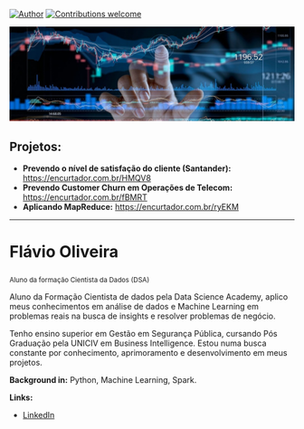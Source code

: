 [![Author](https://img.shields.io/badge/author-FlavioHO-blue.svg)](https://www.linkedin.com/in/flávio-oliveira-978019115) 
[![Contributions welcome](https://img.shields.io/badge/contributions-welcome-brightgreen.svg?style=flat)](https://https://github.com/FlavioHOliveira/Data_Science)

<p align="center">
  <img src="https://github.com/FlavioHOliveira/Data_Science/blob/master/Logo.jpg?raw=true" >
</p>

## Projetos:

* **Prevendo o nível de satisfação do cliente (Santander):** https://encurtador.com.br/HMQV8
* **Prevendo Customer Churn em Operações de Telecom:** https://encurtador.com.br/fBMRT
* **Aplicando MapReduce:** https://encurtador.com.br/ryEKM


---


# Flávio Oliveira
<sub>Aluno da formação Cientista da Dados (DSA)</sub>

Aluno da Formação Cientista de dados pela Data Science Academy, aplico meus conhecimentos em análise de dados e Machine Learning
em problemas reais na busca de insights e resolver problemas de negócio.

Tenho ensino superior em Gestão em Segurança Pública, cursando Pós Graduação pela UNICIV em Business Intelligence. Estou numa
busca constante por conhecimento, aprimoramento e desenvolvimento em meus projetos.

**Background in:** Python, Machine Learning, Spark.

**Links:**
* [LinkedIn](https://www.linkedin.com/in/flávio-oliveira-978019115)








